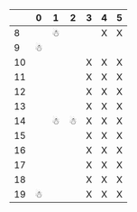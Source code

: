 |    | 0 | 1 | 2 | 3 | 4 | 5 |
|----|---|---|---|---|---|---|
| 8  |   | ☃ |   |   | X | X |
| 9  | ☃ |   |   |   |   |   |
| 10 |   |   |   | X | X | X |
| 11 |   |   |   | X | X | X |
| 12 |   |   |   | X | X | X |
| 13 |   |   |   | X | X | X |
| 14 |   | ☃ | ☃ | X | X | X |
| 15 |   |   |   | X | X | X |
| 16 |   |   |   | X | X | X |
| 17 |   |   |   | X | X | X |
| 18 |   |   |   | X | X | X |
| 19 | ☃ |   |   | X | X | X |
